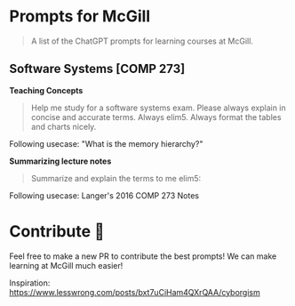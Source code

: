 # Prompts for McGill
> A list of the ChatGPT prompts for learning courses at McGill.


## Software Systems [COMP 273]

**Teaching Concepts**
> Help me study for a software systems exam. Please always explain in concise and accurate terms. Always elim5. Always format the tables and charts nicely.

Following usecase: "What is the memory hierarchy?"

**Summarizing lecture notes**
> Summarize and explain the terms to me elim5:

Following usecase: Langer's 2016 COMP 273 Notes


# Contribute 🤝
Feel free to make a new PR to contribute the best prompts! We can make learning at McGill much easier!

Inspiration: https://www.lesswrong.com/posts/bxt7uCiHam4QXrQAA/cyborgism
